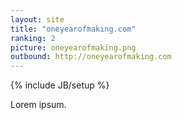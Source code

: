 ```yaml
---
layout: site
title: "oneyearofmaking.com"
ranking: 2
picture: oneyearofmaking.png
outbound: http://oneyearofmaking.com
---
```

{% include JB/setup %}

Lorem ipsum.